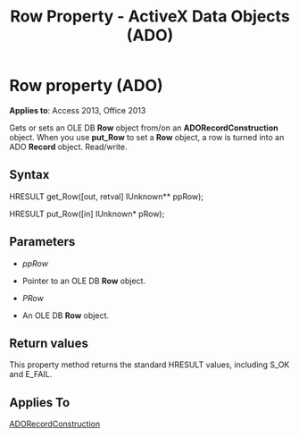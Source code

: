 ﻿---
title: Row Property - ActiveX Data Objects (ADO)
TOCTitle: Row property (ADO)
ms:assetid: 1c2b0e27-7232-4b1c-826c-9dc15d758851
ms:mtpsurl: https://msdn.microsoft.com/library/JJ248959(v=office.15)
ms:contentKeyID: 48543562
ms.date: 09/18/2015
mtps_version: v=office.15
---

# Row property (ADO)


**Applies to**: Access 2013, Office 2013



Gets or sets an OLE DB **Row** object from/on an **ADORecordConstruction** object. When you use **put\_Row** to set a **Row** object, a row is turned into an ADO **Record** object. Read/write.

## Syntax

HRESULT get\_Row(\[out, retval\] IUnknown\*\* ppRow);

HRESULT put\_Row(\[in\] IUnknown\* pRow);

## Parameters

  - *ppRow*

  - Pointer to an OLE DB **Row** object.

  - *PRow*

  - An OLE DB **Row** object.

## Return values

This property method returns the standard HRESULT values, including S\_OK and E\_FAIL.

## Applies To

[ADORecordConstruction](adorecordconstruction-interface-ado.md)

